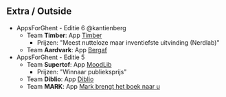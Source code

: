 Extra **/ Outside**
----------------------------------------------------

- AppsForGhent - Editie 6 @kantienberg
  - Team **Timber**: App [Timber](https://docs.google.com/presentation/d/1jIrZSlcKODPGqCzJ8k746R4Xt0AQpRgOgdg2lHm-oA8/edit#slide=id.p)
    - Prijzen: "Meest nutteloze maar inventiefste uitvinding (Nerdlab)"
  - Team **Aardvark**: App [Bergaf](http://www.arteveldehogeschool.be/campusGDM/studenten_201516/laurbult/bergaf-slides/)
- AppsForGhent - Editie 5
  - Team **Supertof**: App [MoodLib](http://www.slideshare.net/APPSFORGHENT2015/moodlib)
    - Prijzen: "Winnaar publieksprijs"
  - Team **Diblio**: App [Diblio](http://www.slideshare.net/APPSFORGHENT2015/apps4ghent-team-diblio)
  - Team **MARK**: App [Mark brengt het boek naar u](http://www.slideshare.net/APPSFORGHENT2015/presentatie-mark)